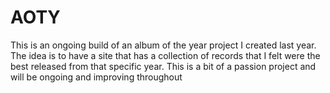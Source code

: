 # AOTY
This is an ongoing build of an album of the year project I created last year. The idea is to have a site that has a collection of records that I felt were the best released from that specific year.
This is a bit of a passion project and will be ongoing and improving throughout
